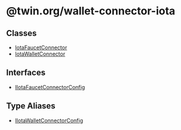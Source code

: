 # @twin.org/wallet-connector-iota

## Classes

- [IotaFaucetConnector](classes/IotaFaucetConnector.md)
- [IotaWalletConnector](classes/IotaWalletConnector.md)

## Interfaces

- [IIotaFaucetConnectorConfig](interfaces/IIotaFaucetConnectorConfig.md)

## Type Aliases

- [IIotaWalletConnectorConfig](type-aliases/IIotaWalletConnectorConfig.md)
